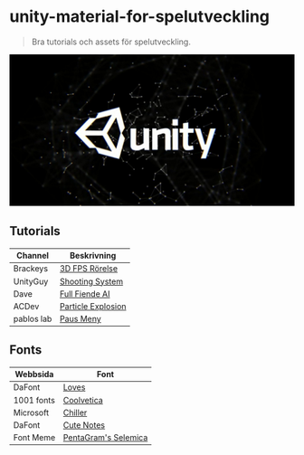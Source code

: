 # unity-material-for-spelutveckling
> Bra tutorials och assets för spelutveckling.

![alt text](UnityImage.jpg)

## Tutorials

| Channel | Beskrivning |
| ----------- | ----------- |
| Brackeys | [3D FPS Rörelse](https://youtu.be/XAC8U9-dTZU) |
| UnityGuy | [Shooting System](https://youtu.be/u0yksFw9PSs) | 
| Dave     | [Full Fiende AI](https://youtu.be/UjkSFoLxesw) |
| ACDev | [Particle Explosion](https://youtu.be/BXh6LC1H5S0) | 
| pablos lab | [Paus Meny](https://youtu.be/J1x6cSTGQO8) |


## Fonts

| Webbsida | Font |
| ----------- | ----------- |
| DaFont | [Loves](https://www.dafont.com/loves.font) |
| 1001 fonts | [Coolvetica](https://www.1001fonts.com/coolvetica-font.html) | 
| Microsoft     | [Chiller](https://docs.microsoft.com/en-us/typography/font-list/chiller) |
| DaFont | [Cute Notes](https://www.dafont.com/cute-notes.font) | 
| Font Meme | [PentaGram's Selemica](https://fontmeme.com/fonts/pentagram-s-salemica-font/) |







